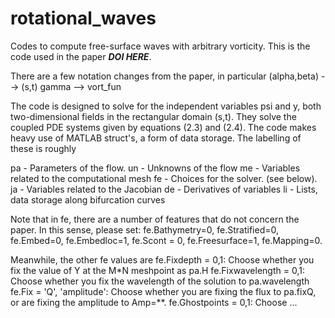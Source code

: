 # rotational_waves
Codes to compute free-surface waves with arbitrary vorticity. This is the code used in the paper ***DOI HERE***. 

There are a few notation changes from the paper, in particular 
  (alpha,beta) --> (s,t)
  gamma --> vort_fun


The code is designed to solve for the independent variables psi and y, both two-dimensional fields in the rectangular domain (s,t). They solve the coupled PDE systems given by equations (2.3) and (2.4). The code makes heavy use of MATLAB struct's, a form of data storage. The labelling of these is roughly

pa - Parameters of the flow.
un - Unknowns of the flow 
me - Variables related to the computational mesh
fe - Choices for the solver. (see below).
ja - Variables related to the Jacobian
de - Derivatives of variables
li - Lists, data storage along bifurcation curves

Note that in fe, there are a number of features that do not concern the paper. In this sense, please set:
fe.Bathymetry=0, fe.Stratified=0, fe.Embed=0, fe.Embedloc=1, fe.Scont = 0, fe.Freesurface=1, fe.Mapping=0.

Meanwhile, the other fe values are
fe.Fixdepth = 0,1: Choose whether you fix the value of Y at the M*N meshpoint as pa.H
fe.Fixwavelength = 0,1: Choose whether you fix the wavelength of the solution to pa.wavelength
fe.Fix = 'Q', 'amplitude': Choose whether you are fixing the flux to pa.fixQ, or are fixing the amplitude to Amp=**.
fe.Ghostpoints = 0,1: Choose ...




